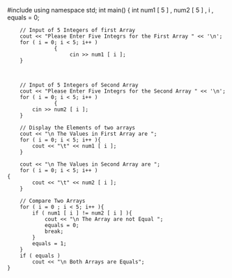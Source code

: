 #include<iostream>
using namespace std;
	int main()
	{
		int num1 [ 5 ] , num2 [ 5 ] , i , equals = 0;
		
		// Input of 5 Integers of first Array
		cout << "Please Enter Five Integrs for the First Array " << '\n';
		for ( i = 0; i < 5; i++ )
				   {
						cin >> num1 [ i ];
		}
		
	
		
		// Input of 5 Integers of Second Array
		cout << "Please Enter Five Integrs for the Second Array " << '\n';
		for ( i = 0; i < 5; i++ )
				   {
			cin >> num2 [ i ];
		}
		
		// Display the Elements of two arrays 
		cout << "\n The Values in First Array are ";
		for ( i = 0; i < 5; i++ ){
			cout << "\t" << num1 [ i ];
		}
		
		cout << "\n The Values in Second Array are ";
		for ( i = 0; i < 5; i++ )
	{
			cout << "\t" << num2 [ i ];
		}
		
		// Compare Two Arrays 
		for ( i = 0 ; i < 5; i++ ){
			if ( num1 [ i ] != num2 [ i ] ){
				cout << "\n The Array are not Equal ";
				equals = 0;
				break;
			}
			equals = 1;
		} 
		if ( equals )
			cout << "\n Both Arrays are Equals";
	}
